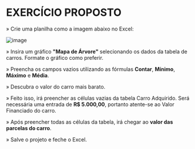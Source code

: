 # EXERCÍCIO PROPOSTO

» Crie uma planilha como a imagem abaixo no Excel:

![image](https://user-images.githubusercontent.com/55291037/235004546-350a9244-9020-47f9-9409-070e7cf31c40.png)

» Insira um gráfico **"Mapa de Árvore"** selecionando os dados da tabela de carros. Formate o gráfico como preferir.
 
» Preencha os campos vazios utilizando as fórmulas **Contar**, **Mínimo**, **Máximo** e **Média**.

» Descubra o valor do carro mais barato.

» Feito isso, irá preencher as células vazias da tabela Carro Adquirido. Será necessária uma entrada de **R$ 5.000,00**, portanto atente-se ao Valor Financiado do carro.

» Após preencher todas as células da tabela, irá chegar ao **valor das parcelas do carro**.

» Salve o projeto e feche o Excel.
